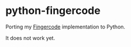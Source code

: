 # python-fingercode

Porting my [Fingercode](http://ieeexplore.ieee.org/document/784628) implementation to Python.

It does not work yet.